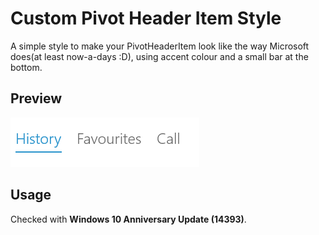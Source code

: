 # Custom Pivot Header Item Style
A simple style to make your PivotHeaderItem look like the way Microsoft does(at least now-a-days :D), using accent colour and a small bar at the bottom.

## Preview
![Image Preview](CustomPivotHeaderItemStyle.gif "Image Preview")

## Usage
Checked with **Windows 10 Anniversary Update (14393)**.